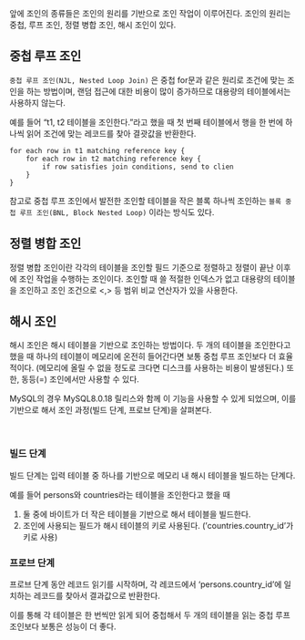 앞에 조인의 종류들은 조인의 원리를 기반으로 조인 작업이 이루어진다. 조인의 원리는 중첩, 루프 조인, 정렬 병합 조인, 해시 조인이 있다.

## 중첩 루프 조인

`중첩 루프 조인(NJL, Nested Loop Join)` 은 중첩 for문과 같은 원리로 조건에 맞는 조인을 하는 방법이며, 랜덤 접근에 대한 비용이 많이 증가하므로 대용량의 테이블에서는 사용하지 않는다.

예를 들어 “t1, t2 테이블을 조인한다.”라고 했을 때 첫 번째 테이블에서 행을 한 번에 하나씩 읽어 조건에 맞는 레코드를 찾아 결괏값을 반환한다.

```
for each row in t1 matching reference key {
	for each row in t2 matching reference key {
		if row satisfies join conditions, send to clien
	}
}
```

참고로 중첩 루프 조인에서 발전한 조인할 테이블을 작은 블록 하나씩 조인하는 `블록 중첩 루프 조인(BNL, Block Nested Loop)` 이라는 방식도 있다.

## 정렬 병합 조인

정렬 병합 조인이란 각각의 테이블을 조인할 필드 기준으로 정렬하고 정렬이 끝난 이후에 조인 작업을 수행하는 조인이다. 조인할 때 쓸 적절한 인덱스가 없고 대용량의 테이블을 조인하고 조인 조건으로 <,> 등 범위 비교 연산자가 있을 사용한다.

## 해시 조인

해시 조인은 해시 테이블을 기반으로 조인하는 방법이다. 두 개의 테이블을 조인한다고 했을 때 하나의 테이블이 메모리에 온전히 들어간다면 보통 중첩 루프 조인보다 더 효율적이다. (메모리에 올릴 수 없을 정도로 크다면 디스크를 사용하는 비용이 발생된다.) 또한, 동등(=) 조인에서만 사용할 수 있다.

MySQL의 경우 MySQL8.0.18 릴리스와 함께 이 기능을 사용할 수 있게 되었으며, 이를 기반으로 해서 조인 과정(빌드 단계, 프로브 단계)을 살펴본다.

<br>

### 빌드 단계

빌드 단계는 입력 테이블 중 하나를 기반으로 메모리 내 해시 테이블을 빌드하는 단계다.

예를 들어 persons와 countries라는 테이블을 조인한다고 했을 때

1. 둘 중에 바이트가 더 작은 테이블을 기반으로 해서 테이블을 빌드한다.
2. 조인에 사용되는 필드가 해시 테이블의 키로 사용된다. (’countries.country_id’가 키로 사용)

### 프로브 단계

프로브 단계 동안 레코드 읽기를 시작하며, 각 레코드에서 ‘persons.country_id’에 일치하는 레코드를 찾아서 결과값으로 반환한다.

이를 통해 각 테이블은 한 번씩만 읽게 되어 중첩해서 두 개의 테이블을 읽는 중첩 루프 조인보다 보통은 성능이 더 좋다.
